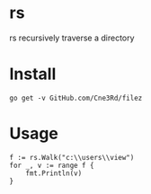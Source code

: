 # rs
rs recursively traverse a directory

# Install 
```
go get -v GitHub.com/Cne3Rd/filez
```

# Usage

```
f := rs.Walk("c:\\users\\view")
for _, v := range f {
    fmt.Println(v)
}

```

